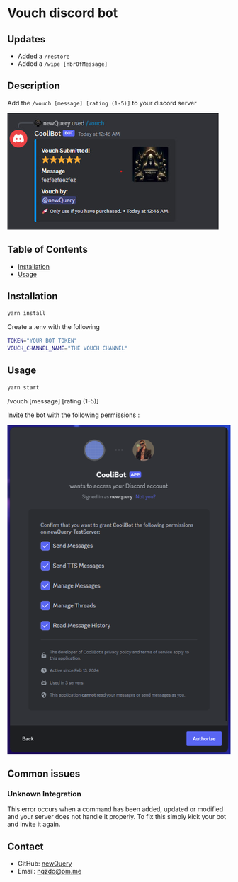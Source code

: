 # Vouch discord bot

## Updates

- Added a `/restore`
- Added a `/wipe [nbrOfMessage]`

## Description

Add the `/vouch [message] [rating (1-5)]` to your discord server

![Image](image/photo.jpg)

## Table of Contents

- [Installation](#installation)
- [Usage](#usage)

## Installation

```sh
yarn install
```

Create a .env with the following

```sh
TOKEN="YOUR BOT TOKEN"
VOUCH_CHANNEL_NAME="THE VOUCH CHANNEL"
```

## Usage
```sh
yarn start
```

/vouch [message] [rating (1-5)]

Invite the bot with the following permissions :

![Image](image/image.png)

## Common issues

### Unknown Integration

This error occurs when a command has been added, updated or modified and your server does not handle it properly.
To fix this simply kick your bot and invite it again. 

## Contact

- GitHub: [newQuery](https://github.com/newQuery)
- Email: nqzdo@pm.me
